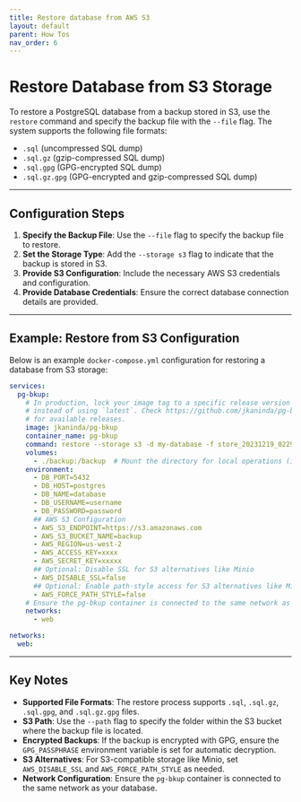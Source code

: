 ```yaml
---
title: Restore database from AWS S3
layout: default
parent: How Tos
nav_order: 6
---
```


# Restore Database from S3 Storage

To restore a PostgreSQL database from a backup stored in S3, use the `restore` command and specify the backup file with the `--file` flag. The system supports the following file formats:

- `.sql` (uncompressed SQL dump)
- `.sql.gz` (gzip-compressed SQL dump)
- `.sql.gpg` (GPG-encrypted SQL dump)
- `.sql.gz.gpg` (GPG-encrypted and gzip-compressed SQL dump)

---

## Configuration Steps

1. **Specify the Backup File**: Use the `--file` flag to specify the backup file to restore.
2. **Set the Storage Type**: Add the `--storage s3` flag to indicate that the backup is stored in S3.
3. **Provide S3 Configuration**: Include the necessary AWS S3 credentials and configuration.
4. **Provide Database Credentials**: Ensure the correct database connection details are provided.

---

## Example: Restore from S3 Configuration

Below is an example `docker-compose.yml` configuration for restoring a database from S3 storage:

```yaml
services:
  pg-bkup:
    # In production, lock your image tag to a specific release version
    # instead of using `latest`. Check https://github.com/jkaninda/pg-bkup/releases
    # for available releases.
    image: jkaninda/pg-bkup
    container_name: pg-bkup
    command: restore --storage s3 -d my-database -f store_20231219_022941.sql.gz --path /my-custom-path
    volumes:
      - ./backup:/backup  # Mount the directory for local operations (if needed)
    environment:
      - DB_PORT=5432
      - DB_HOST=postgres
      - DB_NAME=database
      - DB_USERNAME=username
      - DB_PASSWORD=password
      ## AWS S3 Configuration
      - AWS_S3_ENDPOINT=https://s3.amazonaws.com
      - AWS_S3_BUCKET_NAME=backup
      - AWS_REGION=us-west-2
      - AWS_ACCESS_KEY=xxxx
      - AWS_SECRET_KEY=xxxxx
      ## Optional: Disable SSL for S3 alternatives like Minio
      - AWS_DISABLE_SSL=false
      ## Optional: Enable path-style access for S3 alternatives like Minio
      - AWS_FORCE_PATH_STYLE=false
    # Ensure the pg-bkup container is connected to the same network as your database
    networks:
      - web

networks:
  web:
```

---

## Key Notes

- **Supported File Formats**: The restore process supports `.sql`, `.sql.gz`, `.sql.gpg`, and `.sql.gz.gpg` files.
- **S3 Path**: Use the `--path` flag to specify the folder within the S3 bucket where the backup file is located.
- **Encrypted Backups**: If the backup is encrypted with GPG, ensure the `GPG_PASSPHRASE` environment variable is set for automatic decryption.
- **S3 Alternatives**: For S3-compatible storage like Minio, set `AWS_DISABLE_SSL` and `AWS_FORCE_PATH_STYLE` as needed.
- **Network Configuration**: Ensure the `pg-bkup` container is connected to the same network as your database.
